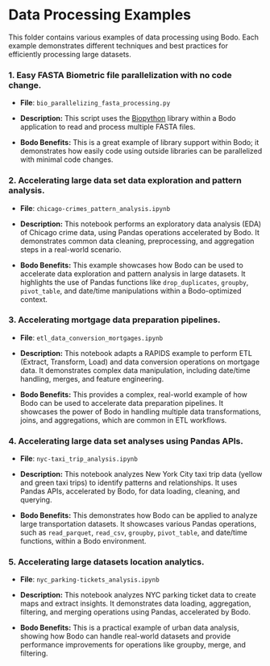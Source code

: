 # Data Processing Examples

This folder contains various examples of data processing using Bodo. Each example demonstrates different techniques and best practices for efficiently processing large datasets. 

### 1. Easy FASTA  Biometric file parallelization with no code change.

- **File**: `bio_parallelizing_fasta_processing.py` 

- **Description:** This script uses the [Biopython](https://biopython.org) library within a Bodo application to read and process multiple FASTA files.

- **Bodo Benefits:** This is a great example of library support within Bodo; it demonstrates how easily code using outside libraries can be parallelized with minimal code changes.

### 2. Accelerating large data set data exploration and pattern analysis.

- **File**: `chicago-crimes_pattern_analysis.ipynb` 

- **Description:** This notebook performs an exploratory data analysis (EDA) of Chicago crime data, using Pandas operations accelerated by Bodo. It demonstrates common data cleaning, preprocessing, and aggregation steps in a real-world scenario.

- **Bodo Benefits:** This example showcases how Bodo can be used to accelerate data exploration and pattern analysis in large datasets. It highlights the use of Pandas functions like `drop_duplicates`, `groupby`, `pivot_table`, and date/time manipulations within a Bodo-optimized context.

### 3. Accelerating mortgage data preparation pipelines.

- **File**: `etl_data_conversion_mortgages.ipynb` 

- **Description:**  This notebook adapts a RAPIDS example to perform ETL (Extract, Transform, Load) and data conversion operations on mortgage data. It demonstrates complex data manipulation, including date/time handling, merges, and feature engineering.

- **Bodo Benefits:** This provides a complex, real-world example of how Bodo can be used to accelerate data preparation pipelines. It showcases the power of Bodo in handling multiple data transformations, joins, and aggregations, which are common in ETL workflows.

### 4. Accelerating large data set analyses  using Pandas APIs.

- **File**: `nyc-taxi_trip_analysis.ipynb` 

- **Description:** This notebook analyzes New York City taxi trip data (yellow and green taxi trips) to identify patterns and relationships.  It uses Pandas APIs, accelerated by Bodo, for data loading, cleaning, and querying.

- **Bodo Benefits:** This demonstrates how Bodo can be applied to analyze large transportation datasets.  It showcases various Pandas operations, such as `read_parquet`, `read_csv`, `groupby`, `pivot_table`, and date/time functions, within a Bodo environment. 

### 5. Accelerating  large datasets location analytics.

- **File**: `nyc_parking-tickets_analysis.ipynb` 

- **Description:** This notebook analyzes NYC parking ticket data to create maps and extract insights. It demonstrates data loading, aggregation, filtering, and merging operations using Pandas, accelerated by Bodo.

- **Bodo Benefits:** This is a practical example of urban data analysis, showing how Bodo can handle real-world datasets and provide performance improvements for operations like groupby, merge, and filtering.
